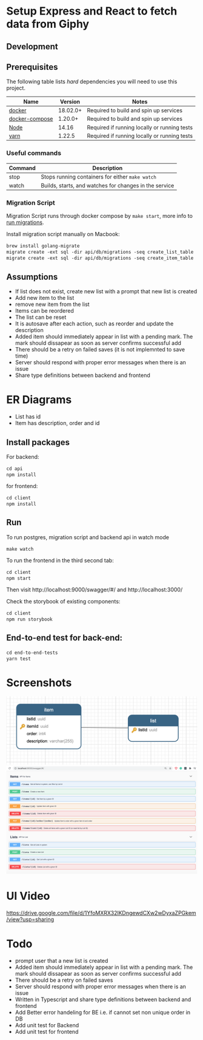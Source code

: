 # Setup Express and React to fetch data from Giphy

## Development

## Prerequisites
The following table lists _hard_ dependencies you will need to use this project.

| Name                                                                                       | Version      | Notes                                        |
|--------------------------------------------------------------------------------------------|--------------|----------------------------------------------|
| [docker](https://www.docker.com/products/docker-desktop)                                   | 18.02.0+     | Required to build and spin up services       |
| [docker-compose](https://docs.docker.com/compose/install/)                                 | 1.20.0+      | Required to build and spin up services       |
| [Node](https://nodejs.org/en/download/)                                                    | 14.16        | Required if running locally or running tests |
| [yarn](https://yarnpkg.com/)                                                               | 1.22.5       | Required if running locally or running tests |

### Useful commands

| Command         | Description                                                                                   |
| ----------------| ----------------------------------------------------------------------------------------------|
| stop            | Stops running containers for either `make watch`                                              |
| watch           | Builds, starts, and watches for changes in the service                                        |     

### Migration Script

Migration Script runs through docker compose by `make start`, 
more info to [run migrations](https://github.com/golang-migrate/migrate/blob/master/database/postgres/TUTORIAL.md).

Install migration script manually on Macbook:
```
brew install golang-migrate
migrate create -ext sql -dir api/db/migrations -seq create_list_table
migrate create -ext sql -dir api/db/migrations -seq create_item_table
```

## Assumptions 

- If list does not exist, create new list with a prompt that new list is created
- Add new item to the list
- remove new item from the list
- Items can be reordered 
- The list can be reset
- It is autosave after each action, such as reorder and update the description
- Added item should immediately appear in list with a pending mark. The mark should dissapear as soon as server confirms successful add
- There should be a retry on failed saves (it is not implemnted to save time)
- Server should respond with proper error messages when there is an issue
- Share type definitions between backend and frontend

# ER Diagrams
- List has id 
- Item has description, order and id

## Install packages

For backend:
```
cd api
npm install
```

for frontend:
```
cd client
npm install
```

## Run

To run postgres, migration script and backend api in watch mode
```
make watch
```

To run the frontend in the third second tab:
```
cd client
npm start
```

Then visit http://localhost:9000/swagger/#/ and http://localhost:3000/

Check the storybook of existing components:
```
cd client
npm run storybook
```


## End-to-end test for back-end:
```
cd end-to-end-tests
yarn test
```

# Screenshots 
![DB Schema](DBSchema_.png)
![Swagger](Swagger_.png)

# UI Video 
https://drive.google.com/file/d/1YfoMXRX32lKDngewdCXw2wDyxaZPGkem/view?usp=sharing


# Todo
- prompt user that a new list is created
- Added item should immediately appear in list with a pending mark. The mark should dissapear as soon as server confirms successful add
- There should be a retry on failed saves
- Server should respond with proper error messages when there is an issue
- Written in Typescript and share type definitions between backend and frontend
- Add Better error handeling for BE i.e. if cannot set non unique order in DB 
- Add unit test for Backend 
- Add unit test for frontend